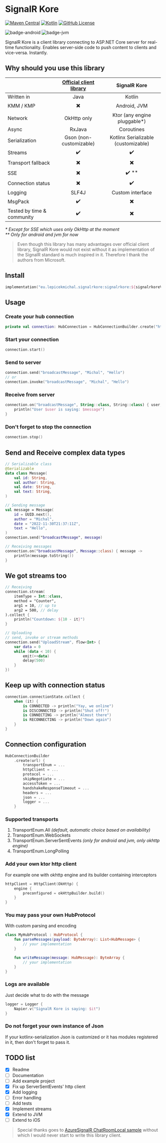 # SignalR Kore

[![Maven Central](https://img.shields.io/maven-central/v/eu.lepicekmichal.signalrkore/signalrkore)](https://mvnrepository.com/artifact/eu.lepicekmichal.signalrkore)
[![Kotlin](https://img.shields.io/badge/kotlin-1.7.20-blue.svg?logo=kotlin)](http://kotlinlang.org)
[![GitHub License](https://img.shields.io/badge/license-Apache%20License%202.0-blue.svg?style=flat)](http://www.apache.org/licenses/LICENSE-2.0)

![badge-android](http://img.shields.io/badge/platform-android-6EDB8D.svg?style=flat)
![badge-jvm](http://img.shields.io/badge/platform-jvm-DB413D.svg?style=flat)

SignalR Kore is a client library connecting to ASP.NET Core server for real-time functionality. Enables server-side code to push content to
clients and vice-versa. Instantly.

## Why should you use **this** library

|                            | [Official client library](https://learn.microsoft.com/en-us/aspnet/core/signalr/java-client) |            SignalR Kore             |
|:---------------------------|:--------------------------------------------------------------------------------------------:|:-----------------------------------:|
| Written in                 |                                             Java                                             |               Kotlin                |
| KMM / KMP                  |                                   :heavy_multiplication_x:                                   |            Android, JVM             |
| Network                    |                                         OkHttp only                                          |    Ktor (any engine pluggable*)     |
| Async                      |                                            RxJava                                            |             Coroutines              |
| Serialization              |                                   Gson (non-customizable)                                    | Kotlinx Serializable (customizable) |
| Streams                    |                                      :heavy_check_mark:                                      |         :heavy_check_mark:          |
| Transport fallback         |                                   :heavy_multiplication_x:                                   |      :heavy_multiplication_x:       |
| SSE                        |                                   :heavy_multiplication_x:                                   |        :heavy_check_mark: **        |
| Connection status          |                                   :heavy_multiplication_x:                                   |         :heavy_check_mark:          |
| Logging                    |                                            SLF4J                                             |          Custom interface           |
| MsgPack                    |                                      :heavy_check_mark:                                      |      :heavy_multiplication_x:       |
| Tested by time & community |                                      :heavy_check_mark:                                      |      :heavy_multiplication_x:       |

_* Except for SSE which uses only OkHttp at the moment_   
_** Only for android and jvm for now_

> Even though this library has many advantages over official client library, SignalR Kore would not exist without it as implementation
> of the SignalR standard is much inspired in it. Therefore I thank the authors from Microsoft.

## Install

```kotlin
implementation("eu.lepicekmichal.signalrkore:signalrkore:${signalrkoreVersion}")
```

## Usage

### Create your hub connection

```kotlin
private val connection: HubConnection = HubConnectionBuilder.create("http://localhost:5000/chat")
```

### Start your connection

```kotlin
connection.start()
```

### Send to server

```kotlin
connection.send("broadcastMessage", "Michal", "Hello")
// or 
connection.invoke("broadcastMessage", "Michal", "Hello")
```

### Receive from server

```kotlin
connection.on("broadcastMessage", String::class, String::class) { user, message ->
    println("User $user is saying: $message")
}
```

### Don't forget to stop the connection

```kotlin
connection.stop()
```

## Send and Receive complex data types

```kotlin
// Serializable class
@Serializable
data class Message(
    val id: String,
    val author: String,
    val date: String,
    val text: String,
)

// Sending message
val message = Message(
    id = UUID.next(),
    author = "Michal",
    date = "2022-11-30T21:37:11Z",
    text = "Hello",
)
connection.send("broadcastMessage", message)

// Receiving messages
connection.on("broadcastMessage", Message::class) { message ->
    println(message.toString())
}
```

## We got streams too

```kotlin
// Receiving
connection.stream(
    itemType = Int::class,
    method = "Counter",
    arg1 = 10, // up to
    arg2 = 500, // delay
).collect {
    println("Countdown: ${10 - it}")
}

// Uploading
// send, invoke or stream methods
connection.send("UploadStream", flow<Int> {
    var data = 0
    while (data < 10) {
        emit(++data)
        delay(500)
    }
})
```

## Keep up with connection status

```kotlin
connection.connectionState.collect {
    when (it) {
        is CONNECTED -> println("Yay, we online")
        is DISCONNECTED -> println("Shut off!")
        is CONNECTING -> println("Almost there")
        is RECONNECTING -> println("Down again")
    }
} 
```

## Connection configuration

```kotlin
HubConnectionBuilder
    .create(url) {
        transportEnum = ...
        httpClient = ...
        protocol = ...
        skipNegotiate = ...
        accessToken = ...
        handshakeResponseTimeout = ...
        headers = ...
        json = ...
        logger = ...
    }
```

### Supported transports

1. TransportEnum.All _(default, automatic choice based on availability)_
2. TransportEnum.WebSockets
3. TransportEnum.ServerSentEvents _(only for android and jvm, only okhttp engine)_
4. TransportEnum.LongPolling

### Add your own ktor http client

For example one with okhttp engine and its builder containing interceptors

```kotlin
httpClient = HttpClient(OkHttp) {
    engine {
        preconfigured = okHttpBuilder.build()
    }
}
```

### You may pass your own HubProtocol

With custom parsing and encoding

```kotlin
class MyHubProtocol : HubProtocol {
    fun parseMessages(payload: ByteArray): List<HubMessage> {
        // your implementation
    }

    fun writeMessage(message: HubMessage): ByteArray {
        // your implementation
    }
}
```

### Logs are available

Just decide what to do with the message

```kotlin
logger = Logger {
    Napier.v("SignalR Kore is saying: $it")
}
```

### Do not forget your own instance of Json

If your kotlinx-serialization Json is customized or it has modules registered in it, then don't forget to pass it.

## TODO list

- [x] Readme
- [ ] Documentation
- [ ] Add example project
- [x] Fix up ServerSentEvents' http client
- [x] Add logging
- [ ] Error handling
- [ ] Add tests
- [x] Implement streams
- [x] Extend to JVM
- [ ] Extend to iOS

> Special thanks goes to [AzureSignalR ChatRoomLocal sample](https://github.com/aspnet/AzureSignalR-samples/tree/main/samples/ChatRoomLocal)
> without which I would never start to write this library client.